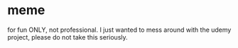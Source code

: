 # meme

for fun ONLY, not professional. I just wanted to mess around with the udemy project, please do not take this seriously.
